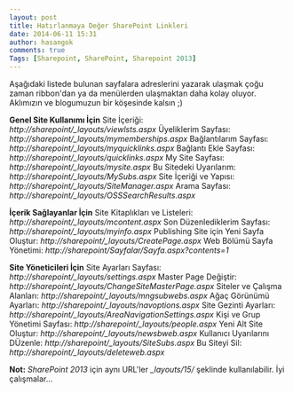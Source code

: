 ```yaml
---
layout: post
title: Hatırlanmaya Değer SharePoint Linkleri
date: 2014-06-11 15:31
author: hasangok
comments: true
Tags: [Sharepoint, SharePoint, Sharepoint 2013]
---
```

Aşağıdaki listede bulunan sayfalara adreslerini yazarak ulaşmak çoğu zaman ribbon'dan ya da menülerden ulaşmaktan daha kolay oluyor. Aklımızın ve blogumuzun bir köşesinde kalsın ;)

**Genel Site Kullanımı İçin**
Site İçeriği: *http://sharepoint/_layouts/viewlsts.aspx*
Üyeliklerim Sayfası: *http://sharepoint/_layouts/mymemberships.aspx*
Bağlantılarım Sayfası: *http://sharepoint/_layouts/myquicklinks.aspx*
Bağlantı Ekle Sayfası: *http://sharepoint/_layouts/quicklinks.aspx*
My Site Sayfası: *http://sharepoint/_layouts/mysite.aspx*
Bu Sitedeki Uyarılarım: *http://sharepoint/_layouts/MySubs.aspx*
Site İçeriği ve Yapısı: *http://sharepoint/_layouts/SiteManager.aspx*
Arama Sayfası: *http://sharepoint/_layouts/OSSSearchResults.aspx*

**İçerik Sağlayanlar İçin**
Site Kitaplıkları ve Listeleri: *http://sharepoint/_layouts/mcontent.aspx*
Son Düzenlediklerim Sayfası: *http://sharepoint/_layouts/myinfo.aspx*
Publishing Site için Yeni Sayfa Oluştur: *http://sharepoint/_layouts/CreatePage.aspx*
Web Bölümü Sayfa Yönetimi: *http://sharepoint/Sayfalar/Sayfa.aspx?contents=1*

**Site Yöneticileri İçin**
Site Ayarları Sayfası: *http://sharepoint/_layouts/settings.aspx*
Master Page Değiştir: *http://sharepoint/_layouts/ChangeSiteMasterPage.aspx*
Siteler ve Çalışma Alanları: *http://sharepoint/_layouts/mngsubwebs.aspx*
Ağaç Görünümü Ayarları: *http://sharepoint/_layouts/navoptions.aspx*
Site Gezinti Ayarları: *http://sharepoint/_layouts/AreaNavigationSettings.aspx*
Kişi ve Grup Yönetimi Sayfası: *http://sharepoint/_layouts/people.aspx*
Yeni Alt Site Oluştur: *http://sharepoint/_layouts/newsbweb.aspx*
Kullanıcı Uyarılarını DÜzenle: *http://sharepoint/_layouts/SiteSubs.aspx*
Bu Siteyi Sil: *http://sharepoint/_layouts/deleteweb.aspx*

**Not:** *SharePoint 2013* için aynı URL'ler *_layouts/15/* şeklinde kullanılabilir.
İyi çalışmalar...
